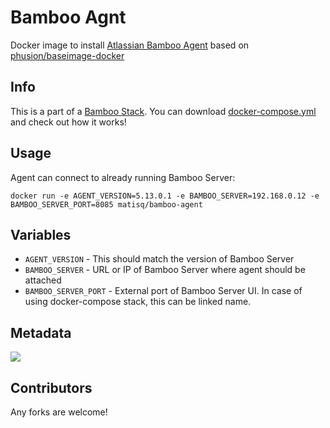 # Bamboo Agnt
Docker image to install [Atlassian Bamboo Agent](https://www.atlassian.com/software/bamboo) based on [phusion/baseimage-docker](https://github.com/phusion/baseimage-docker)

## Info
This is a part of a [Bamboo Stack](https://github.com/matisku/bamboo-docker). You can download [docker-compose.yml](https://github.com/matisku/bamboo-docker/blob/master/docker-compose.yml) and check out how it works!

## Usage
Agent can connect to already running Bamboo Server:
```
docker run -e AGENT_VERSION=5.13.0.1 -e BAMBOO_SERVER=192.168.0.12 -e BAMBOO_SERVER_PORT=8085 matisq/bamboo-agent
```

## Variables
* `AGENT_VERSION` - This should match the version of Bamboo Server
* `BAMBOO_SERVER` - URL or IP of Bamboo Server where agent should be attached
* `BAMBOO_SERVER_PORT` - External port of Bamboo Server UI. In case of using docker-compose stack, this can be linked name.

## Metadata
[![](https://images.microbadger.com/badges/image/matisq/bamboo-agent.svg)](http://microbadger.com/images/matisq/bamboo-agent "Get your own image badge on microbadger.com")

## Contributors
Any forks are welcome!

